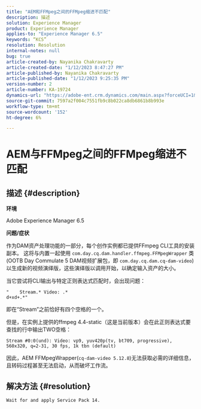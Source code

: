 ```yaml
---
title: "AEM和FFMpeg之间的FFMpeg缩进不匹配"
description: 描述
solution: Experience Manager
product: Experience Manager
applies-to: "Experience Manager 6.5"
keywords: “KCS”
resolution: Resolution
internal-notes: null
bug: true
article-created-by: Nayanika Chakravarty
article-created-date: "1/12/2023 8:47:27 PM"
article-published-by: Nayanika Chakravarty
article-published-date: "1/12/2023 9:25:35 PM"
version-number: 2
article-number: KA-19724
dynamics-url: "https://adobe-ent.crm.dynamics.com/main.aspx?forceUCI=1&pagetype=entityrecord&etn=knowledgearticle&id=482fc751-ba92-ed11-aad1-6045bd006c82"
source-git-commit: 7597a2f004c7551fb9c8b022ca8db6861b8b993e
workflow-type: tm+mt
source-wordcount: '152'
ht-degree: 6%

---
```


# AEM与FFMpeg之间的FFMpeg缩进不匹配

## 描述 {#description}


<b>环境</b>

Adobe Experience Manager 6.5

<b>问题/症状</b>

作为DAM资产处理功能的一部分，每个创作实例都已提供FFmpeg CLI工具的安装副本。 这将与内置一起使用 `com.day.cq.dam.handler.ffmpeg.FFMpegWrapper` 类(OOTB Day Commulate 5 DAM视频扩展包，即 `com.day.cq.dam.cq-dam-video`)以生成新的视频演绎版，这些演绎版以调用开始，以确定输入资产的大小。

当它尝试将CLI输出与特定正则表达式匹配时，会出现问题：


```
"    Stream.* Video: .*
d+xd+.*"
```


即在“Stream”之前恰好有四个空格的一个。

但是，在实例上提供的ffmpeg 4.4-static（这是当前版本）会在此正则表达式要查找的行中输出TWO空格：


```
Stream #0:0(und): Video: vp9, yuv420p(tv, bt709, progressive), 560x320, q=2-31, 30 fps, 1k tbn (default)
```


因此，AEM FFMpegWrapper(`cq-dam-video 5.12.8`)无法获取必需的详细信息，且转码过程甚至无法启动，从而破坏工作流。


## 解决方法 {#resolution}


`Wait for and apply Service Pack 14.`
